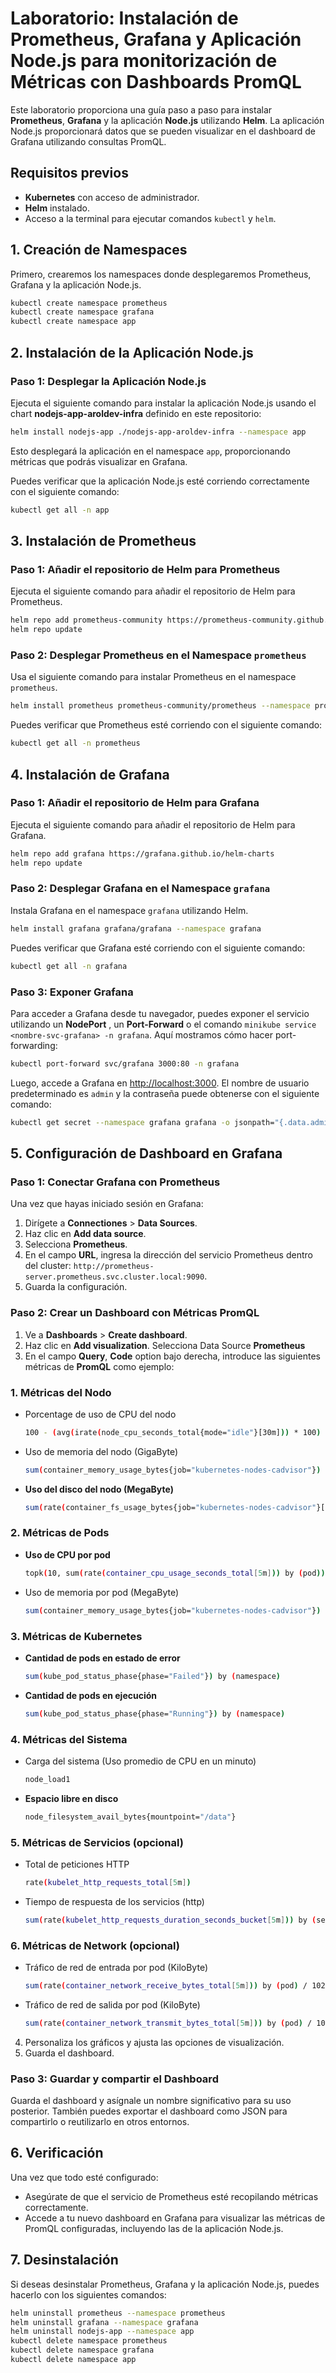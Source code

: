 
# Laboratorio: Instalación de Prometheus, Grafana y Aplicación Node.js para monitorización de Métricas con Dashboards PromQL

Este laboratorio proporciona una guía paso a paso para instalar **Prometheus**, **Grafana** y la aplicación **Node.js** utilizando **Helm**. La aplicación Node.js proporcionará datos que se pueden visualizar en el dashboard de Grafana utilizando consultas PromQL.

## Requisitos previos

- **Kubernetes** con acceso de administrador.
- **Helm** instalado.
- Acceso a la terminal para ejecutar comandos `kubectl` y `helm`.

## 1. Creación de Namespaces

Primero, crearemos los namespaces donde desplegaremos Prometheus, Grafana y la aplicación Node.js.

```bash
kubectl create namespace prometheus
kubectl create namespace grafana
kubectl create namespace app
```

## 2. Instalación de la Aplicación Node.js

### Paso 1: Desplegar la Aplicación Node.js

Ejecuta el siguiente comando para instalar la aplicación Node.js usando el chart **nodejs-app-aroldev-infra** definido en este repositorio:

```bash
helm install nodejs-app ./nodejs-app-aroldev-infra --namespace app
```

Esto desplegará la aplicación en el namespace `app`, proporcionando métricas que podrás visualizar en Grafana.

Puedes verificar que la aplicación Node.js esté corriendo correctamente con el siguiente comando:

```bash
kubectl get all -n app
```

## 3. Instalación de Prometheus

### Paso 1: Añadir el repositorio de Helm para Prometheus

Ejecuta el siguiente comando para añadir el repositorio de Helm para Prometheus.

```bash
helm repo add prometheus-community https://prometheus-community.github.io/helm-charts
helm repo update
```

### Paso 2: Desplegar Prometheus en el Namespace `prometheus`

Usa el siguiente comando para instalar Prometheus en el namespace `prometheus`.

```bash
helm install prometheus prometheus-community/prometheus --namespace prometheus
```

Puedes verificar que Prometheus esté corriendo con el siguiente comando:

```bash
kubectl get all -n prometheus
```

## 4. Instalación de Grafana

### Paso 1: Añadir el repositorio de Helm para Grafana

Ejecuta el siguiente comando para añadir el repositorio de Helm para Grafana.

```bash
helm repo add grafana https://grafana.github.io/helm-charts
helm repo update
```

### Paso 2: Desplegar Grafana en el Namespace `grafana`

Instala Grafana en el namespace `grafana` utilizando Helm.

```bash
helm install grafana grafana/grafana --namespace grafana
```

Puedes verificar que Grafana esté corriendo con el siguiente comando:

```bash
kubectl get all -n grafana
```

### Paso 3: Exponer Grafana

Para acceder a Grafana desde tu navegador, puedes exponer el servicio utilizando un **NodePort** , un **Port-Forward** o el comando `minikube service <nombre-svc-grafana> -n grafana`. Aquí mostramos cómo hacer port-forwarding:

```bash
kubectl port-forward svc/grafana 3000:80 -n grafana
```

Luego, accede a Grafana en [http://localhost:3000](http://localhost:3000). El nombre de usuario predeterminado es `admin` y la contraseña puede obtenerse con el siguiente comando:

```bash
kubectl get secret --namespace grafana grafana -o jsonpath="{.data.admin-password}" | base64 --decode
```

## 5. Configuración de Dashboard en Grafana

### Paso 1: Conectar Grafana con Prometheus

Una vez que hayas iniciado sesión en Grafana:

1. Dirígete a **Connectiones** > **Data Sources**.
2. Haz clic en **Add data source**.
3. Selecciona **Prometheus**.
4. En el campo **URL**, ingresa la dirección del servicio Prometheus dentro del cluster: `http://prometheus-server.prometheus.svc.cluster.local:9090`.
5. Guarda la configuración.

### Paso 2: Crear un Dashboard con Métricas PromQL

1. Ve a **Dashboards** > **Create dashboard**.
2. Haz clic en **Add visualization**. Selecciona Data Source **Prometheus**
3. En el campo **Query**, **Code** option bajo derecha, introduce las siguientes métricas de **PromQL** como ejemplo:

### 1. Métricas del Nodo

- Porcentage de uso de CPU del nodo
    
    ```bash
    100 - (avg(irate(node_cpu_seconds_total{mode="idle"}[30m])) * 100)
    ```
    
- Uso de memoria del nodo (GigaByte)
    
    ```bash
    sum(container_memory_usage_bytes{job="kubernetes-nodes-cadvisor"}) by (node) / (1024 * 1024 * 1024)
    ```
    
- **Uso del disco del nodo (MegaByte)**
    
    ```bash
    sum(rate(container_fs_usage_bytes{job="kubernetes-nodes-cadvisor"}[5m])) by (node) / (1024 * 1024)
    ```

### 2. Métricas de Pods

- **Uso de CPU por pod**
    
    ```bash
    topk(10, sum(rate(container_cpu_usage_seconds_total[5m])) by (pod))
    ```
    
- Uso de memoria por pod (MegaByte)
    
    ```bash
    sum(container_memory_usage_bytes{job="kubernetes-nodes-cadvisor"}) by (pod) / (1024 * 1024)
    ```

### 3. Métricas de Kubernetes

- **Cantidad de pods en estado de error**
    
    ```bash
    sum(kube_pod_status_phase{phase="Failed"}) by (namespace)
    ```
    
- **Cantidad de pods en ejecución**
    
    ```bash
    sum(kube_pod_status_phase{phase="Running"}) by (namespace)
    ```

### 4. Métricas del Sistema

- Carga del sistema (Uso promedio de CPU en un minuto)
    
    ```bash
    node_load1
    ```
    
- **Espacio libre en disco**
    
    ```bash
    node_filesystem_avail_bytes{mountpoint="/data"}
    ```

### 5. Métricas de Servicios (opcional)

- Total de peticiones HTTP
    
    ```bash
    rate(kubelet_http_requests_total[5m])
    ```
    
- Tiempo de respuesta de los servicios (http)
    
    ```bash
    sum(rate(kubelet_http_requests_duration_seconds_bucket[5m])) by (service)
    ```

### 6. Métricas de Network (opcional)

- Tráfico de red de entrada por pod (KiloByte)
    
    ```bash
    sum(rate(container_network_receive_bytes_total[5m])) by (pod) / 1024
    ```
    
- Tráfico de red de salida por pod (KiloByte)
    
    ```bash
    sum(rate(container_network_transmit_bytes_total[5m])) by (pod) / 1024 
    ```

4. Personaliza los gráficos y ajusta las opciones de visualización.
5. Guarda el dashboard.

### Paso 3: Guardar y compartir el Dashboard

Guarda el dashboard y asígnale un nombre significativo para su uso posterior. También puedes exportar el dashboard como JSON para compartirlo o reutilizarlo en otros entornos.

## 6. Verificación

Una vez que todo esté configurado:

- Asegúrate de que el servicio de Prometheus esté recopilando métricas correctamente.
- Accede a tu nuevo dashboard en Grafana para visualizar las métricas de PromQL configuradas, incluyendo las de la aplicación Node.js.

## 7. Desinstalación

Si deseas desinstalar Prometheus, Grafana y la aplicación Node.js, puedes hacerlo con los siguientes comandos:

```bash
helm uninstall prometheus --namespace prometheus
helm uninstall grafana --namespace grafana
helm uninstall nodejs-app --namespace app
kubectl delete namespace prometheus
kubectl delete namespace grafana
kubectl delete namespace app
```
